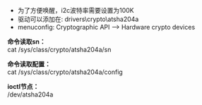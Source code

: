 * 为了方便唤醒，i2c波特率需要设置为100K
* 驱动可以添加在:  drivers\crypto\atsha204a
* menuconfig:  Cryptographic API --> Hardware crypto devices


**命令读取sn：**  
cat /sys/class/crypto/atsha204a/sn

**命令读取配置：**  
cat /sys/class/crypto/atsha204a/config

**ioctl节点：**  
/dev/atsha204a
